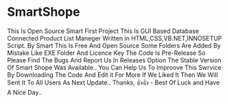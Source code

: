 # SmartShope
This Is Open Source Smart First Project 
This Is GUI Based Database Connected Product List Maneger
Written in HTML,CSS,VB.NET,INNOSETUP Script.
By Smart This Is Free And Open Source 
Some Folders Are Added By Mistake Like EXE Folder And Licence Key 
The Code Is Pre-Release So Please Find The Bugs And Report Us 
In Releases Option The Stable Version Of Smart Shope Was Available..
You Can Help Us To Improove This Swrvice By Downloading The Code And Edit it For More If We Liked It Then We Will Sent It To All Users  As Next Update..
Thanks,
👍👍 - Best Of Luck and Have A Nice Day..
